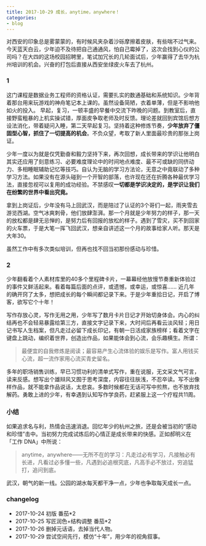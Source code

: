 ```yaml
---
title: 2017-10-29 成长，anytime，anywhere！
categories: 
- blog
---
```


对西安的印象总是雾蒙蒙的，有时候风夹杂着沙砾摩擦着皮肤，有些喘不过气来。今天蓝天白云，少年迫不及待把自己通通风，怕自己霉掉了，这次会找到心仪的公司吗？在大四的这场校园招聘里，笔试加冗长的几轮面试后，少年赢得了去华为杭州培训的机会。兴奋的打包后直接从西安坐绿皮火车去了杭州。

### 1

这门课程是数据业务工程师的资格认证，需要扎实的数通基础和系统知识。少年背着那台用来玩游戏的神舟笔记本上课的。虽然设备简陋，衣着单薄，但是不影响他如火的投入。
早起，复习，一顿丰盛的早餐中交流下昨晚的问题。到教室后，直接野蛮粗暴的上机实操试错，厚面皮争取老师及时反馈。理论差就回到宾馆后想方设法消化，带着疑问入睡，第二天早起复习。坚持着这种修炼节奏，**少年放弃了僵固型心智，抓住了一切提高的机会**。不负众望，考取了新人里面最珍贵的那张上岗证。

少年一度以为就是仅凭勤奋和毅力坚持下来，再次回想，成长带来的学识让他明白其实还应用了刻意练习、必要难度理论中的时间地点难度、最不可或缺的同侪动力、多相睡眠辅助记忆等技巧。自认为无脑的学习方法论，无意之中竟联动了多种学习方法。如果没有在源头碰到一个开智的部落，也许现在还在折腾各种最优学习法，直接忽视可以复用的成功经验。不禁感叹**一切都是学识决定的，是学识让我们在纷繁的世界中看出究竟。**

拿到上岗证后，少年没有马上回武汉，而是陪过了认证的3个哥们一起，雨夹雪去游览西湖。空气冰爽刺骨，他们放肆澎湃。那一个月就是少年努力的样子，那一天的放松都是肆无忌惮的，是努力后有回报的放松的样子。遇到了雪灾，买不到回家的火车票，于是大笔一挥飞回武汉，想亲自讲述这一个月的故事给家人听。那天是大年30。

虽然工作中有多次类似培训，但再也找不回当初那份感动与珍惜。

### 2

少年翻看着个人素材库里的40多个里程碑卡片，一幕幕经他放慢节奏重新体验过的事件又鲜活起来。看着每篇后面的点评，或遗憾，或幸运，或惊喜……
近几年的确开窍了太多，想把成长的每个瞬间都记录下来。于是少年重拾日记，开启了博客，欲写它个十年！

写作存放心灵，写作无用之用，少年写了数月卡片日记才开始切身体会。内心的纠结再也不会轻易暴露给第三方，直接文字记录下来，大时间后再看云淡风轻；用日记书写人生档案，但凡走过必留下成长印记，有朝一日活成家族榜样；看着文字在键盘上跳动，编织着世界，创造出作品，如果能体会到心流，会乐趣横生。所谓：
> 最便宜的自我修炼是阅读；最容易产生心流体验的娱乐是写作。富人用钱买心流，超一流作家用心流买青史留名。

多年的职场销售训练，早已习惯功利的清单式写作，重在说服，无文采文气可言，读来反感。想写出个雄辩风又囿于思考深度，内容往往肤浅，不忍卒读。写不出像样作品，就不能拿作品说话，太悲哀。多数时候都在无话可写中煎熬，也不放弃找解药。勇敢上进的少年，有幸遇到认知写作学良药，赶紧服上这一个疗程共11周。

### 小结

如果追求名与利，热情会迅速消退。回忆年少的杭州之旅，还是会被当初的“感动和珍惜”击中。当初努力完成试炼后的心情正是成长带来的快感。正如郝明义在「工作 DNA」中所说：
> anytime，anywhere——无所不在的学习：凡走过必有学习，凡接触必有长进，凡看过必多懂一些，凡遇到必追根究底，凡高手必不放过，穷追猛打，追问到底。

武汉，朝气的新一线。公园的湖水每天都干净一点，少年也争取每天成长一点。

### changelog

- 2017-10-24 初版 番茄*2
- 2017-10-25 写匠润色+结构调整 番茄*2
- 2017-10-26 删掉元话语，去掉当代人物。
- 2017-10-29 尝试空间先行，模仿“十年”，用少年的视角叙事。


